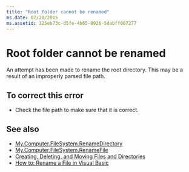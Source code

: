 ```yaml
---
title: "Root folder cannot be renamed"
ms.date: 07/20/2015
ms.assetid: 325eb73c-d5fe-4b65-8926-5dabff007277
---
```

# Root folder cannot be renamed

An attempt has been made to rename the root directory. This may be a result of an improperly parsed file path.  
  
## To correct this error  
  
- Check the file path to make sure that it is correct.  
  
## See also

- [My.Computer.FileSystem.RenameDirectory](xref:Microsoft.VisualBasic.MyServices.FileSystemProxy.RenameDirectory%2A)
- [My.Computer.FileSystem.RenameFile](xref:Microsoft.VisualBasic.MyServices.FileSystemProxy.RenameFile%2A)
- [Creating, Deleting, and Moving Files and Directories](../developing-apps/programming/drives-directories-files/creating-deleting-and-moving-files-and-directories.md)
- [How to: Rename a File in Visual Basic](../developing-apps/programming/drives-directories-files/how-to-rename-a-file.md)
